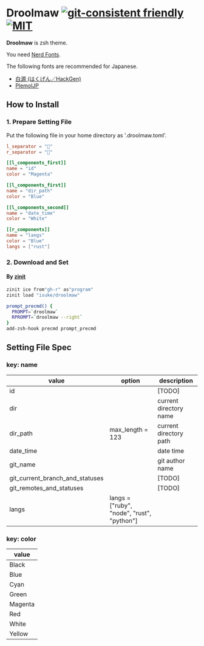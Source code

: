 # Droolmaw [![git-consistent friendly](https://img.shields.io/badge/git--consistent-friendly-brightgreen.svg)](https://github.com/isuke/git-consistent)  [![MIT](https://img.shields.io/github/license/mashape/apistatus.svg)](https://raw.githubusercontent.com/isuke/droolmaw/main/LICENSE)

**Droolmaw** is zsh theme.

You need [Nerd Fonts](https://www.nerdfonts.com/).

The following fonts are recommended for Japanese.

- [白源 (はくげん／HackGen)](https://github.com/yuru7/HackGen)
- [PlemolJP](https://github.com/yuru7/PlemolJP)

## How to Install

### 1. Prepare Setting File

Put the following file in your home directory as '.droolmaw.toml'.

```toml
l_separator = ""
r_separator = ""

[[l_components_first]]
name = "id"
color = "Magenta"

[[l_components_first]]
name = "dir_path"
color = "Blue"

[[l_components_second]]
name = "date_time"
color = "White"

[[r_components]]
name = "langs"
color = "Blue"
langs = ["rust"]
```

### 2. Download and Set

#### By [zinit](https://github.com/zdharma-continuum/zinit)

```sh
zinit ice from"gh-r" as"program"
zinit load "isuke/droolmaw"

prompt_precmd() {
  PROMPT=`droolmaw`
  RPROMPT=`droolmaw --right`
}
add-zsh-hook precmd prompt_precmd
```

## Setting File Spec

### key: name

| value                           | option           | description              |
| ------------------------------- | ---------------- | ------------------------ |
| id                              |                  | [TODO]                   |
| dir                             |                  | current directory name   |
| dir_path                        | max_length = 123 | current directory path   |
| date_time                       |                  | date time                |
| git_name                        |                  | git author name          |
| git_current_branch_and_statuses |                  | [TODO]                   |
| git_remotes_and_statuses        |                  | [TODO]                   |
| langs                           | langs = ["ruby", "node", "rust", "python"] | |

### key: color

| value     |
| --------- |
|  Black    |
|  Blue     |
|  Cyan     |
|  Green    |
|  Magenta  |
|  Red      |
|  White    |
|  Yellow   |
